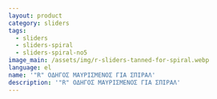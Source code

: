 ```yaml
---
layout: product
category: sliders
tags:
  - sliders
  - sliders-spiral
  - sliders-spiral-no5
image_main: /assets/img/r-sliders-tanned-for-spiral.webp
language: el
name: '"R" ΟΔΗΓΟΣ ΜΑΥΡΙΣΜΕΝΟΣ ΓΙΑ ΣΠΙΡΑΛ'
description: '"R" ΟΔΗΓΟΣ ΜΑΥΡΙΣΜΕΝΟΣ ΓΙΑ ΣΠΙΡΑΛ'
---
```

